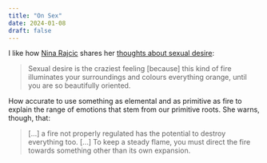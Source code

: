 ```yaml
---
title: "On Sex"
date: 2024-01-08
draft: false
---
```


I like how [Nina Rajcic](https://ninarajcic.com/) shares her [thoughts about sexual desire](https://realhumanbaby.tumblr.com/post/738819738307837952):

> Sexual desire is the craziest feeling [because] this kind of fire
> illuminates your surroundings and colours everything orange, until you
> are so beautifully oriented.

How accurate to use something as elemental and as primitive as fire to
explain the range of emotions that stem from our primitive roots. She
warns, though, that:

> [...] a fire not properly regulated has the potential to destroy
> everything too. [...] To keep a steady flame, you must direct the fire
> towards something other than its own expansion.
